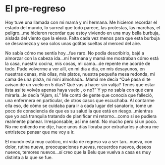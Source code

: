 # El pre-regreso

Hoy tuve una llamada con mi mamá y mi hermana. Me hicieron recordar el estado del mundo, lo surreal que todo parece, las protestas, las marchas, el peligro...me hicieron recordar que estoy viviendo en una muy bella burbuja, aislada del viento que la eleva. Falta cada vez menos para que esta burbuja se desvanezca y sea solos unas gotitas sueltas al merced del aire. 

No sabía cómo me sentía hoy...fue raro. No podía describirlo, bajé a almorzar con la cabeza ida...mi hermana y mamá me mostraban cómo está la casa, nuestra cocina, mis cosas, mi cama...de repente me acordé de todo. Pude volverme a ver allí, en mi día a día, en mis desayunos, en nuestras cenas, mis ollas, mis platos, nuestra pequeña mesa redonda, mi cama de una plaza, mi mini almohada...Mamá me decía “Qué pasa si te avisan de un vuelo en 5 días? Qué vas a hacer sin valija? Tenés que estar lista así te volvés apenas haya vuelo , o no?” Y yp no sabía con qué cara mirarla...le decía “Ajam, sí.”
Me contó de gente que conocía que falleció, una enfermera en particular, de otros casos que escuchaba. Al contarme ella eso, de cómo se cuidaba para ir a cada lugar del sanatorio, tomé un poco de consciencia de que es su salud la que está en riesgo...mientras que yo acá tranquila tratando de planificar mi retorno...como si se pudiera realmente planear. Irresponsable, así me sentí. No mucho pero sí un poco. No me entiendo me dije, hace unos días lloraba por extrañarles y ahora me entristece pensar que me voy a ir.

El mundo está muy caótico, mi vida de regreso va a ser tan...nueva, con dolor, rutina nueva, preocupaciones nuevas, recuerdos nuevos, deseos nuevos, temores nuevos...sí creo que la Belu que vuelva a casa es muy distinta a la que se fue.
